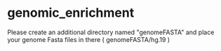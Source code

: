 # genomic_enrichment

Please create an additional directory named "genomeFASTA" and place your genome Fasta files in there ( genomeFASTA/hg.19 )

